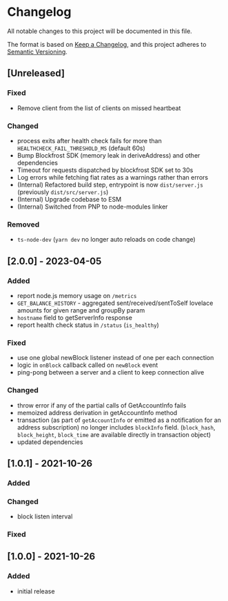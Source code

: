 # Changelog

All notable changes to this project will be documented in this file.

The format is based on [Keep a Changelog](https://keepachangelog.com/en/1.0.0/),
and this project adheres to [Semantic Versioning](https://semver.org/spec/v2.0.0.html).

## [Unreleased]

### Fixed
- Remove client from the list of clients on missed heartbeat

### Changed

- process exits after health check fails for more than `HEALTHCHECK_FAIL_THRESHOLD_MS` (default 60s)
- Bump Blockfrost SDK (memory leak in deriveAddress) and other dependencies
- Timeout for requests dispatched by blockfrost SDK set to 30s
- Log errors while fetching fiat rates as a warnings rather than errors
- (Internal) Refactored build step, entrypoint is now `dist/server.js` (previously `dist/src/server.js`)
- (Internal) Upgrade codebase to ESM
- (Internal) Switched from PNP to node-modules linker

### Removed
- `ts-node-dev` (`yarn dev` no longer auto reloads on code change)
## [2.0.0] - 2023-04-05

### Added

- report node.js memory usage on `/metrics`
- `GET_BALANCE_HISTORY` - aggregated sent/received/sentToSelf lovelace amounts for given range and groupBy param
- `hostname` field to getServerInfo response
- report health check status in `/status` (`is_healthy`)

### Fixed

- use one global newBlock listener instead of one per each connection
- logic in `onBlock` callback called on `newBlock` event
- ping-pong between a server and a client to keep connection alive

### Changed

- throw error if any of the partial calls of GetAccountInfo fails
- memoized address derivation in getAccountInfo method
- transaction (as part of `getAccountInfo` or emitted as a notification for an address subscription) no longer includes `blockInfo` field. (`block_hash`, `block_height`, `block_time` are available directly in transaction object)
- updated dependencies

## [1.0.1] - 2021-10-26

### Added

### Changed

- block listen interval

### Fixed

## [1.0.0] - 2021-10-26

### Added

- initial release
